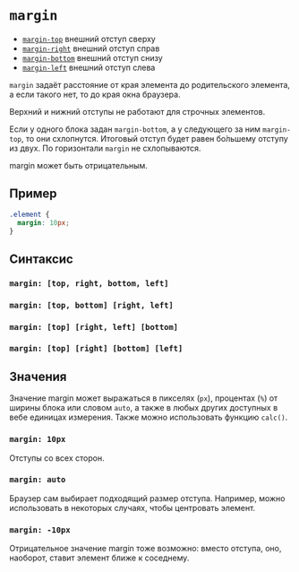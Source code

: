 # `margin`

- [`margin-top`](./margin-top.md) внешний отступ сверху
- [`margin-right`](./margin-right.md) внешний отступ справ
- [`margin-bottom`](./margin-bottom.md) внешний отступ снизу
- [`margin-left`](./margin-left.md) внешний отступ слева

`margin` задаёт расстояние от края элемента до родительского элемента, а если такого нет, то до края окна браузера.

Верхний и нижний отступы не работают для строчных элементов.

Если у одного блока задан `margin-bottom`, а у следующего за ним `margin-top`, то они схлопнутся. Итоговый отступ будет равен бо́льшему отступу из двух. По горизонтали `margin` не схлопываются.

margin может быть отрицательным.

## Пример

```css
.element {
  margin: 10px;
}
```

## Синтаксис

### `margin: [top, right, bottom, left]`

### `margin: [top, bottom] [right, left]`

### `margin: [top] [right, left] [bottom]`

### `margin: [top] [right] [bottom] [left]`

## Значения

Значение margin может выражаться в пикселях (`px`), процентах (`%`) от ширины блока или словом `auto`, а также в любых других доступных в вебе единицах измерения. Также можно использовать функцию `calc()`.

### `margin: 10px`

Отступы со всех сторон.

### `margin: auto`

Браузер сам выбирает подходящий размер отступа. Например, можно использовать в некоторых случаях, чтобы центровать элемент.

### `margin: -10px`

Отрицательное значение margin тоже возможно: вместо отступа, оно, наоборот, ставит элемент ближе к соседнему.
